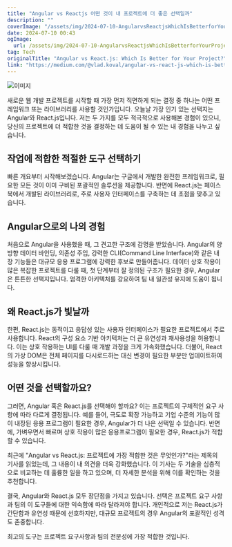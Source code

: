 ```yaml
---
title: "Angular vs Reactjs 어떤 것이 내 프로젝트에 더 좋은 선택일까"
description: ""
coverImage: "/assets/img/2024-07-10-AngularvsReactjsWhichIsBetterforYourProject_0.png"
date: 2024-07-10 00:43
ogImage: 
  url: /assets/img/2024-07-10-AngularvsReactjsWhichIsBetterforYourProject_0.png
tag: Tech
originalTitle: "Angular vs React.js: Which Is Better for Your Project?"
link: "https://medium.com/@vlad.koval/angular-vs-react-js-which-is-better-for-your-project-cf66bb108b72"
---
```



![이미지](/assets/img/2024-07-10-AngularvsReactjsWhichIsBetterforYourProject_0.png)

새로운 웹 개발 프로젝트를 시작할 때 가장 먼저 직면하게 되는 결정 중 하나는 어떤 프레임워크 또는 라이브러리를 사용할 것인가입니다. 오늘날 가장 인기 있는 선택지는 Angular와 React.js입니다. 저는 두 가지를 모두 적극적으로 사용해본 경험이 있으니, 당신의 프로젝트에 더 적합한 것을 결정하는 데 도움이 될 수 있는 내 경험을 나누고 싶습니다.

## 작업에 적합한 적절한 도구 선택하기

빠른 개요부터 시작해보겠습니다. Angular는 구글에서 개발한 완전한 프레임워크로, 필요한 모든 것이 이미 구비된 포괄적인 솔루션을 제공합니다. 반면에 React.js는 페이스북에서 개발된 라이브러리로, 주로 사용자 인터페이스를 구축하는 데 초점을 맞추고 있습니다.

<div class="content-ad"></div>

## Angular으로의 나의 경험

처음으로 Angular을 사용했을 때, 그 견고한 구조에 감명을 받았습니다. Angular의 양방향 데이터 바인딩, 의존성 주입, 강력한 CLI(Command Line Interface)와 같은 내장 기능들은 대규모 응용 프로그램에 강력한 후보로 만들어줍니다. 데이터 상호 작용이 많은 복잡한 프로젝트를 다룰 때, 첫 단계부터 잘 정의된 구조가 필요한 경우, Angular은 튼튼한 선택지입니다. 엄격한 아키텍처를 강요하여 팀 내 일관성 유지에 도움이 됩니다.

## 왜 React.js가 빛날까

한편, React.js는 동적이고 응답성 있는 사용자 인터페이스가 필요한 프로젝트에서 주로 사용합니다. React의 구성 요소 기반 아키텍처는 더 큰 유연성과 재사용성을 허용합니다. 이는 상호 작용하는 UI를 다룰 때 개발 과정을 크게 가속화했습니다. 더불어, React의 가상 DOM은 전체 페이지를 다시로드하는 대신 변경이 필요한 부분만 업데이트하여 성능을 향상시킵니다.

<div class="content-ad"></div>

## 어떤 것을 선택할까요?

그러면, Angular 혹은 React.js를 선택해야 할까요? 이는 프로젝트의 구체적인 요구 사항에 따라 다르게 결정됩니다. 예를 들어, 극도로 확장 가능하고 기업 수준의 기능이 많이 내장된 응용 프로그램이 필요한 경우, Angular가 더 나은 선택일 수 있습니다. 반면에, 가벼우면서 빠르며 상호 작용이 많은 응용프로그램이 필요한 경우, React.js가 적합할 수 있습니다.

최근에 "Angular vs React.js: 프로젝트에 가장 적합한 것은 무엇인가?"라는 제목의 기사를 읽었는데, 그 내용이 내 의견을 더욱 강화했습니다. 이 기사는 두 기술을 심층적으로 비교하는 데 훌륭한 일을 하고 있으며, 더 자세한 분석을 위해 이를 확인하는 것을 추천합니다.

결국, Angular와 React.js 모두 장단점을 가지고 있습니다. 선택은 프로젝트 요구 사항과 팀의 이 도구들에 대한 익숙함에 따라 달라져야 합니다. 개인적으로 저는 React.js가 간단함과 유연성 때문에 선호하지만, 대규모 프로젝트의 경우 Angular의 포괄적인 성격도 존중합니다.

<div class="content-ad"></div>

최고의 도구는 프로젝트 요구사항과 팀의 전문성에 가장 적합한 것입니다.